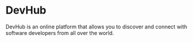 # DevHub
DevHub is an online platform that allows you to discover and connect with software developers from all over the world.
